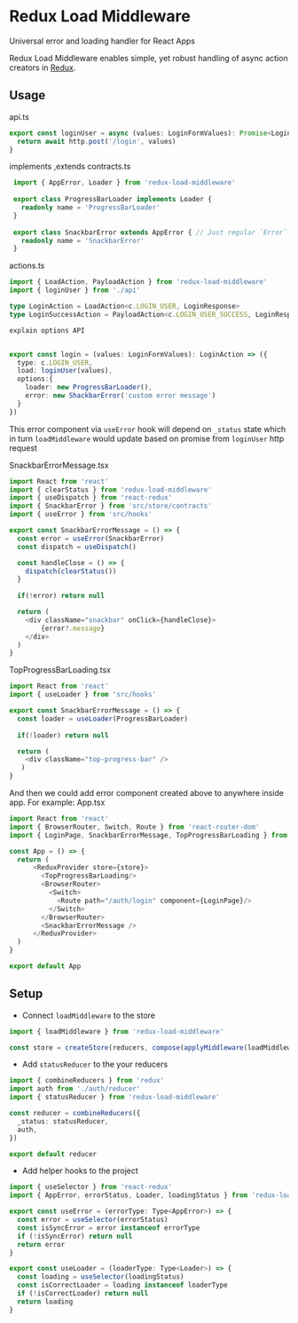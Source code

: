 # Redux Load Middleware
Universal error and loading handler for React Apps

Redux Load Middleware enables simple, yet robust handling of async action creators in [Redux](http://redux.js.org). 

## Usage

api.ts
```typescript
export const loginUser = async (values: LoginFormValues): Promise<LoginResponse> => {
  return await http.post('/login', values)
}
```
implements ,extends
contracts.ts
```typescript
 import { AppError, Loader } from 'redux-load-middleware'
 
 export class ProgressBarLoader implements Loader {
   readonly name = 'ProgressBarLoader'
 }
 
 export class SnackbarError extends AppError { // Just regular `Error` with name added
   readonly name = 'SnackbarError'
 }
```

actions.ts
```typescript
import { LoadAction, PayloadAction } from 'redux-load-middleware'
import { loginUser } from './api'

type LoginAction = LoadAction<c.LOGIN_USER, LoginResponse>
type LoginSuccessAction = PayloadAction<c.LOGIN_USER_SUCCESS, LoginResponse>

explain options API


export const login = (values: LoginFormValues): LoginAction => ({
  type: c.LOGIN_USER,
  load: loginUser(values),
  options:{
    loader: new ProgressBarLoader(),
    error: new ShackbarError('custom error message')
  }
})
```

This error component via `useError` hook will depend on `_status` state which in turn `loadMiddleware` would update based on promise from `loginUser` http request

SnackbarErrorMessage.tsx
```typescript jsx
import React from 'react'
import { clearStatus } from 'redux-load-middleware'
import { useDispatch } from 'react-redux'
import { SnackbarError } from 'src/store/contracts'
import { useError } from 'src/hooks'

export const SnackbarErrorMessage = () => {
  const error = useError(SnackbarError)
  const dispatch = useDispatch()

  const handleClose = () => {
    dispatch(clearStatus())
  }
  
  if(!error) return null

  return (
    <div className="snackbar" onClick={handleClose}>
        {error?.message}
    </div>
  )
}
```

TopProgressBarLoading.tsx
```typescript jsx
import React from 'react'
import { useLoader } from 'src/hooks'

export const SnackbarErrorMessage = () => {
  const loader = useLoader(ProgressBarLoader)
  
  if(!loader) return null

  return (
    <div className="top-progress-bar" />
   )
}
```

And then we could add error component created above to anywhere inside app. For example:
App.tsx
```typescript jsx
import React from 'react'
import { BrowserRouter, Switch, Route } from 'react-router-dom'
import { LoginPage, SnackbarErrorMessage, TopProgressBarLoading } from 'src/components'

const App = () => {
  return (
      <ReduxProvider store={store}>
        <TopProgressBarLoading/>
        <BrowserRouter>
          <Switch>
            <Route path="/auth/login" component={LoginPage}/>
          </Switch>
        </BrowserRouter>
        <SnackbarErrorMessage />
      </ReduxProvider>
  )
}

export default App
```


## Setup
- Connect `loadMiddleware` to the store
```typescript
import { loadMiddleware } from 'redux-load-middleware'

const store = createStore(reducers, compose(applyMiddleware(loadMiddleware)))
```
- Add `statusReducer` to the your reducers
```typescript
import { combineReducers } from 'redux'
import auth from './auth/reducer'
import { statusReducer } from 'redux-load-middleware'

const reducer = combineReducers({
  _status: statusReducer,
  auth,
})

export default reducer
```

- Add helper hooks to the project

```typescript jsx
import { useSelector } from 'react-redux'
import { AppError, errorStatus, Loader, loadingStatus } from 'redux-load-middleware'

export const useError = (errorType: Type<AppError>) => {
  const error = useSelector(errorStatus)
  const isSyncError = error instanceof errorType
  if (!isSyncError) return null
  return error
}

export const useLoader = (loaderType: Type<Loader>) => {
  const loading = useSelector(loadingStatus)
  const isCorrectLoader = loading instanceof loaderType
  if (!isCorrectLoader) return null
  return loading
}
```
